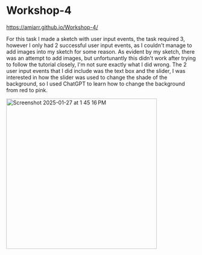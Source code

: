 # Workshop-4

https://amiarr.github.io/Workshop-4/

For this task I made a sketch with user input events, the task required 3, however I only had 2 successful user input events, as I couldn't manage to add images into my sketch for some reason. As evident by my sketch, there was an attempt to add images, but unfortunantly this didn't work after trying to follow the tutorial closely, I'm not sure exactly what I did wrong. The 2 user input events that I did include was the text box and the slider, I was interested in how the slider was used to change the shade of the background, so I used ChatGPT to learn how to change the background from red to pink. 

<img width="399" alt="Screenshot 2025-01-27 at 1 45 16 PM" src="https://github.com/user-attachments/assets/0e8a14ea-f0ab-456e-a440-97090da21566" />


